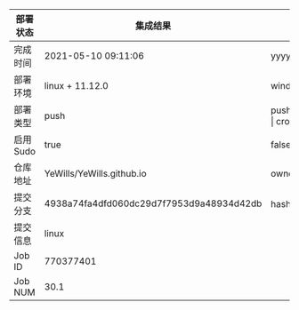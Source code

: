 部署状态 | 集成结果 | 参考值
---|---|---
完成时间 | 2021-05-10 09:11:06 | yyyy-mm-dd hh:mm:ss
部署环境 | linux + 11.12.0 | window \| linux + stable
部署类型 | push | push \| pull_request \| api \| cron
启用Sudo | true | false \| true
仓库地址 | YeWills/YeWills.github.io | owner_name/repo_name
提交分支 | 4938a74fa4dfd060dc29d7f7953d9a48934d42db | hash 16位
提交信息 | linux |
Job ID   | 770377401 |
Job NUM  | 30.1 |
